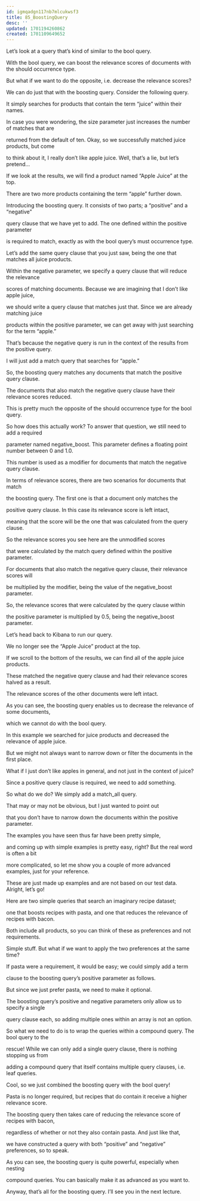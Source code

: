 ```yaml
---
id: igmqadgn117nb7mlcukwsf3
title: 85_BoostingQuery
desc: ''
updated: 1701194260862
created: 1701109649652
---
```

Let’s look at a query that’s kind of similar to the bool query.

With the bool query,  we can boost the relevance scores of documents with the should occurrence type.

But what if we want to do the opposite, i.e. decrease the relevance scores?

We can do just that with the boosting query. Consider the following query.

It simply searches for products that contain the term “juice” within their names.

In case you were wondering, the size parameter just increases the number of matches that are

returned from the default of ten. Okay, so we successfully matched juice products, but come

to think about it, I really don’t like apple juice. Well, that’s a lie, but let’s pretend…

If we look at the results, we will find a product named “Apple Juice” at the top.

There are two more products containing the term “apple” further down.

Introducing the boosting query. It consists of two parts; a “positive” and a “negative”

query clause that we have yet to add. The one defined within the positive parameter

is required to match, exactly as with the bool query’s must occurrence type.

Let’s add the same query clause that you just saw, being the one that matches all juice products.

Within the negative parameter, we specify a query clause that will reduce the relevance

scores of matching documents. Because we are imagining that I don’t like apple juice,

we should write a query clause that matches just that. Since we are already matching juice

products within the positive parameter, we can get away with just searching for the term “apple.”

That’s because the negative query is run in the context of the results from the positive query.

I will just add a match query that searches for “apple.”

So, the boosting query matches any documents that match the positive query clause.

The documents that also match the negative query clause have their relevance scores reduced.

This is pretty much the opposite of the should occurrence type for the bool query.

So how does this actually work? To answer that question, we still need to add a required

parameter named negative_boost. This parameter defines a floating point number between 0 and 1.0.

This number is used as a modifier for documents that match the negative query clause.

In terms of relevance scores, there are two scenarios for documents that match

the boosting query. The first one is that a document only matches the

positive query clause. In this case its relevance score is left intact,

meaning that the score will be the one that was calculated from the query clause.

So the relevance scores you see here are the unmodified scores

that were calculated by the match query defined within the positive parameter.

For documents that also match the negative query clause, their relevance scores will

be multiplied by the modifier, being the value of the negative_boost parameter.

So, the relevance scores that were calculated by the query clause within

the positive parameter is multiplied by 0.5, being the negative_boost parameter.

Let’s head back to Kibana to run our query.

We no longer see the “Apple Juice” product at the top.

If we scroll to the bottom of the results, we can find all of the apple juice products.

These matched the negative query clause and had their relevance scores halved as a result.

The relevance scores of the other documents were left intact.

As you can see, the boosting query enables us to decrease the relevance of some documents,

which we cannot do with the bool query.

In this example we searched for juice products and decreased the relevance of apple juice.

But we might not always want to narrow down or filter the documents in the first place.

What if I just don’t like apples in general, and not just in the context of juice?

Since a positive query clause is required, we need to add something.

So what do we do? We simply add a match_all query.

That may or may not be obvious, but I just wanted to point out

that you don’t have to narrow down the documents within the positive parameter.

The examples you have seen thus far have been pretty simple,

and coming up with simple examples is pretty easy, right? But the real word is often a bit

more complicated, so let me show you a couple of more advanced examples, just for your reference.

These are just made up examples and are not based on our test data. Alright, let’s go!

Here are two simple queries that search an imaginary recipe dataset;

one that boosts recipes with pasta, and one that reduces the relevance of recipes with bacon.

Both include all products, so you can think of these as preferences and not requirements.

Simple stuff. But what if we want to apply the two preferences at the same time?

If pasta were a requirement, it would be easy; we could simply add a term

clause to the boosting query’s positive parameter as follows.

But since we just prefer pasta, we need to make it optional.

The boosting query’s positive and negative parameters only allow us to specify a single

query clause each, so adding multiple ones within an array is not an option.

So what we need to do is to wrap the queries within a compound query. The bool query to the

rescue! While we can only add a single query clause, there is nothing stopping us from

adding a compound query that itself contains multiple query clauses, i.e. leaf queries.

Cool, so we just combined the boosting query with the bool query!

Pasta is no longer required, but recipes that do contain it receive a higher relevance score.

The boosting query then takes care of reducing the relevance score of recipes with bacon,

regardless of whether or not they also contain pasta. And just like that,

we have constructed a query with both “positive” and “negative” preferences, so to speak.

As you can see, the boosting query is quite powerful, especially when nesting

compound queries. You can basically make it as advanced as you want to.

Anyway, that’s all for the boosting query. I’ll see you in the next lecture.